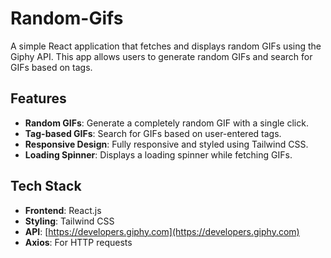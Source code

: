 # **Random-Gifs**

A simple React application that fetches and displays random GIFs using the Giphy API. This app allows users to generate random GIFs and search for GIFs based on tags.

## **Features**
- **Random GIFs**: Generate a completely random GIF with a single click.  
- **Tag-based GIFs**: Search for GIFs based on user-entered tags.  
- **Responsive Design**: Fully responsive and styled using Tailwind CSS.  
- **Loading Spinner**: Displays a loading spinner while fetching GIFs.  

## **Tech Stack**
- **Frontend**: React.js  
- **Styling**: Tailwind CSS  
- **API**: [https://developers.giphy.com](https://developers.giphy.com)   
- **Axios**: For HTTP requests  
